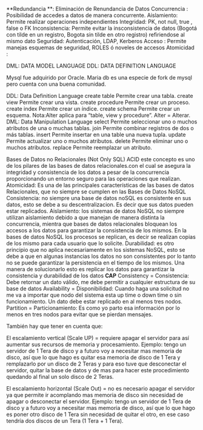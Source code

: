 **Redundancia **: Eliminación de Renundancia de Datos
Concurrencia : Posibilidad de accedes a datos de manera concurrente.
Aislamiento: Permite realizar operaciones independientes
Integridad: PK, not null, true , false o FK
Inconsistencia: Permite evitar la insconsistencia de datos (Bogotá con tilde en un registro, Bogota sin tilde en otro registro) refiriendose al mismo dato
Seguridad: Autenticación, LDAP, Kerberos
Acceso : Permite manejas esquemas de seguridad, ROLES ó noveles de accesos
Atomicidad :

DML: DATA MODEL LANGUAGE
DDL: DATA DEFINITION LANGUAGE

Mysql fue adquirido por Oracle. Maria db es una especie de fork de mysql pero cuenta con una buena comunidad.



DDL: Data Definition Language
create table Permite crear una tabla.
create view Permite crear una vista.
create procedure Permite crear un proceso.
create index Permite crear un índice.
create schema Permite crear un esquema.
Nota:Alter aplica para “table, view y procedure”. Alter = Alterar.
DML: Data Manipulation Language
select Permite seleccionar uno o muchos atributos de una o muchas tablas.
join Permite combinar registros de dos o más tablas.
insert Permite insertar en una table una nueva tupla.
update Permite actualizar uno o muchos atributos.
delete Permite eliminar uno o muchos atributos.
replace Permite reemplazar un atributo.

Bases de Datos no Relacionales (Not Only SQL)
ACID este concepto es uno de los pilares de las bases de datos relacionales.con el cual se asegura la integridad y consistencia de los datos a pesar de la concurrencia proporcionando un entorno seguro para las operaciones que realizan.
Atomicidad: Es una de las principales características de las bases de datos Relacionales, que no siempre se cumplen en las Bases de Datos NoSQL
Consistencia: no siempre una base de datos noSQL es consistente en sus datos, esto se debe a su descentralizacion. Es decir que sus datos pueden estar replicados.
Aislamiento: los sistemas de datos NoSQL no siempre utilizan aislamiento debido a que manejan de manera distinta la concurrencia, mientra que bases de datos relacionales bloquean los accesos a los datos para garantizar la consistencia de los mismos. En la bases de datos NoSQL los procesos se replican, es decir se realizan copias de los mismo para cada usuario que lo solicite.
Durabilidad: es otro principio que no aplica necesariamente en los sistemas NoSQL, esto se debe a que en algunas instancias los datos no son consistentes por lo tanto no se puede garantizar la persistencia en el tiempo de los mismos. Una manera de solucionarlo esto es replicar los datos para garantizar la consistencia y durabilidad de los datos
**CAP**
Consistency = Consistencia: Debe retornar un dato válido, me debe permitir a cualquier estructura de su base de datos
Availability = Disponibilidad: Cuando haga una solicitud no me va a importar que nodo del sistema esta up time o down time o sin funcionamiento. Un dato debe estar replicado en al menos tres nodos.
Partition = Particionamiento: Es como yo parto esa información por lo menos en tres nodos para evitar que se pierdan mensajes.

También hay que tener en cuenta que:

El escalamiento vertical (Scale UP) = requiere apagar el servidor para así aumentar sus recursos de memoria y procesamiento. Ejemplo: tengo un servidor de 1 Tera de disco y a futuro voy a necesitar mas memoria de disco, así que lo que hago es quitar esa memoria de disco de 1 Tera y remplazarlo por un disco de 2 Teras y para eso tuve que desconectar el servidor, quitar la base de datos y de mas para hacer este procedimiento quedando al final un solo disco de 2 Teras.

El escalamiento horizontal (Scale Out) = no es necesario apagar el servidor ya que permite ir acomplando mas memoria de disco sin necesidad de apagar o desconectar el servidor. Ejemplo: tengo un servidor de 1 Tera de disco y a futuro voy a necesitar mas memoria de disco, así que lo que hago es poner otro disco de 1 Tera sin necesidad de quitar el otro, en ese caso tendría dos discos de un Tera (1 Tera + 1 Tera).
